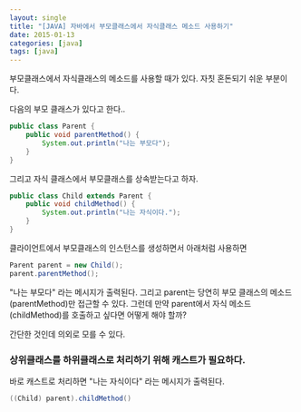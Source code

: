 ```yaml
---
layout: single
title: "[JAVA] 자바에서 부모클래스에서 자식클래스 메소드 사용하기"
date: 2015-01-13
categories: [java]
tags: [java]
---
```


부모클래스에서 자식클래스의 메소드를 사용할 때가 있다. 자칫 혼돈되기 쉬운 부분이다.

다음의 부모 클래스가 있다고 한다..

```java
public class Parent {
    public void parentMethod() {
        System.out.println("나는 부모다");
    }
}
```

그리고 자식 클래스에서 부모클래스를 상속받는다고 하자.

```java
public class Child extends Parent {
    public void childMethod() {
        System.out.println("나는 자식이다.");
    }
}
```

클라이언트에서 부모클래스의 인스턴스를 생성하면서 아래처럼 사용하면

```java
Parent parent = new Child();
parent.parentMethod();
```

"나는 부모다" 라는 메시지가 출력된다. 그리고 parent는 당연히 부모 클래스의 메소드(parentMethod)만 접근할 수 있다.
그런데 만약 parent에서 자식 메소드(childMethod)를 호출하고 싶다면 어떻게 해야 할까?

간단한 것인데 의외로 모를 수 있다.

### 상위클래스를 하위클래스로 처리하기 위해 캐스트가 필요하다.

바로 캐스트로 처리하면 "나는 자식이다" 라는 메시지가 출력된다.

```java
((Child) parent).childMethod()
```
